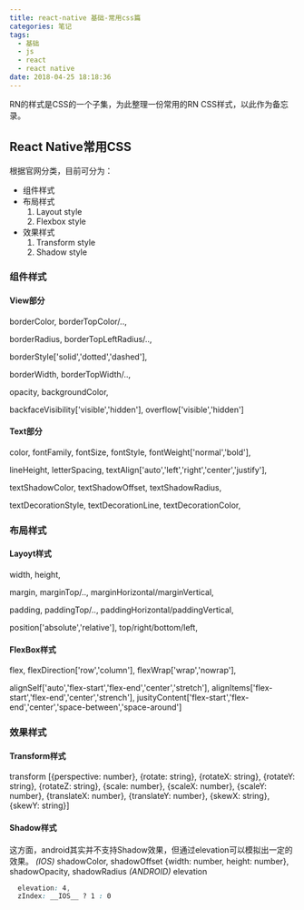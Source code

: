 ```yaml
---
title: react-native 基础-常用css篇
categories: 笔记
tags:
  - 基础
  - js
  - react
  - react native
date: 2018-04-25 18:18:36
---
```

RN的样式是CSS的一个子集，为此整理一份常用的RN CSS样式，以此作为备忘录。
<!-- more-->

## React Native常用CSS

根据官网分类，目前可分为：
- 组件样式
- 布局样式
  1. Layout style
  2. Flexbox style
- 效果样式
  1. Transform style
  2. Shadow style

### 组件样式

#### View部分
borderColor, borderTopColor/.., 

borderRadius, borderTopLeftRadius/.., 

borderStyle['solid','dotted','dashed'],

borderWidth, borderTopWidth/..,

opacity, backgroundColor, 

backfaceVisibility['visible','hidden'], overflow['visible','hidden']

#### Text部分
color, fontFamily, fontSize, fontStyle, fontWeight['normal','bold'],
 
lineHeight, letterSpacing, textAlign['auto','left','right','center','justify'],

textShadowColor, textShadowOffset, textShadowRadius,

textDecorationStyle, textDecorationLine, textDecorationColor,

### 布局样式
#### Layoyt样式
width, height,

margin, marginTop/.., marginHorizontal/marginVertical,

padding, paddingTop/.., paddingHorizontal/paddingVertical,

position['absolute','relative'], top/right/bottom/left,

#### FlexBox样式
flex, flexDirection['row','column'], flexWrap['wrap','nowrap'],

alignSelf['auto','flex-start','flex-end','center','stretch'],
alignItems['flex-start','flex-end','center','strench'],
jusityContent['flex-start','flex-end','center','space-between','space-around']

### 效果样式
#### Transform样式
transform [{perspective: number}, {rotate: string}, {rotateX: string}, {rotateY: string}, {rotateZ: string}, {scale: number}, {scaleX: number}, {scaleY: number}, {translateX: number}, {translateY: number}, {skewX: string}, {skewY: string}]
#### Shadow样式
这方面，android其实并不支持Shadow效果，但通过elevation可以模拟出一定的效果。
*(IOS)*
shadowColor, shadowOffset {width: number, height: number}, shadowOpacity, shadowRadius
*(ANDROID)*
elevation
```css
  elevation: 4,
  zIndex: __IOS__ ? 1 : 0
```
